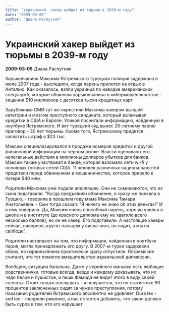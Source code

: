 ```yaml
---
title: "Украинский  хакер выйдет из тюрьмы в 2039-м году"
date: "2009-03-05"
author: "Диана Распутняя"
---
```


# Украинский  хакер выйдет из тюрьмы в 2039-м году

**2009-03-05** Диана Распутняя

Харьковчанина Максима Ястремского турецкая полиция задержала в июле 2007 года - выследили, когда парень прилетел на отдых в Анталию. Как оказалось, взяли украинца по наводке американских спецслужб, которые обвиняли харьковчанина в кибермошенничестве - хищении $10 миллионов с десятков тысяч кредитных карт.

Зарубежные СМИ тут же окрестили Максима хакером высшей категории и мозгом преступного синдиката, который взламывал кредитки в США и Европе. Уликой посчитали информацию, найденную в ноутбуке Ястремского. И вот турецкий суд вынес 26-летнему парню приговор - 30 лет тюрьмы. Кроме того, Ястремскому придется заплатить штраф в $23 тыс.

Максим специализировался в продаже номеров кредиток и другой финансовой информации на черном рынке. Власти оценивают его нелегальные действия в миллионы долларов убытков для банков. Максим также участвовал в банде, которая взломала сети wi-fi у основных тоговых сетей США. 11 человек различных национальностей предстали перед обвинением в мошенничестве, которое привело к потере $40 млн.

Родители Максима уже подали апелляцию. Они не сомневаются, что их сына подставили. "Когда предъявили обвинение, я сразу же поехала в Турцию, - говорила в прошлом году мама Максима Тамара Анатольевна. - Сын тогда сказал: "Я ничего не знаю об этих деньгах!" И я ему поверила. Да, Максим очень способный парень, хорошо учился в школе и в институте (до красного диплома ему не хватило всего несколько баллов), но он не хакер. Его подставили. А настоящие хакеры сейчас, наверное, крутят пальцем у виска: мол, он сидит, а мы на свободе".

Родители настаивают на том, что информация, найденная в ноутбуке парня, могла принадлежать его другу. В 2007-м турки задержали обоих, но израильтянина практически сразу отпустили. Ястремские считают, что тут помогло вмешательство израильской дипмиссии.

Вообщем, ситуация банальна. Даже у серийного маньяка есть любящие родственнички, готовые всегда, везде и каждому доказывать, что их чадо белое и пушистое, и лишь Фемида не видит этого в виду своей слепоты. Стоит только послушать - и получается, что по статистике 90 процентов заключенных сидят за чужие преступления, потому показания родителей Ястремского абсолютно не удивляет. Dura lex - sed lex - говорили римляне, а нас остается добавить, что закон должен быть суров к тем, кто его нарушает.